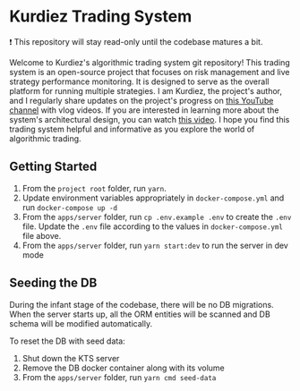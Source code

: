 # Kurdiez Trading System

❗ This repository will stay read-only until the codebase matures a bit.

Welcome to Kurdiez's algorithmic trading system git repository! This trading system is an open-source project that focuses on risk management and live strategy performance monitoring. It is designed to serve as the overall platform for running multiple strategies. I am Kurdiez, the project's author, and I regularly share updates on the project's progress on [this YouTube channel](https://www.youtube.com/channel/UCvXDoMh9qCc5VcNzzx1X-eg) with vlog videos. If you are interested in learning more about the system's architectural design, you can watch [this video](https://www.youtube.com/watch?v=lVA2zGCNSwc). I hope you find this trading system helpful and informative as you explore the world of algorithmic trading.

## Getting Started

1. From the `project root` folder, run `yarn`.
1. Update environment variables appropriately in `docker-compose.yml` and run `docker-compose up -d`
1. From the `apps/server` folder, run `cp .env.example .env` to create the `.env` file. Update the `.env` file according to the values in `docker-compose.yml` file above.
1. From the `apps/server` folder, run `yarn start:dev` to run the server in dev mode

## Seeding the DB

During the infant stage of the codebase, there will be no DB migrations. When the server starts up, all the ORM entities will be scanned and DB schema will be modified automatically.

To reset the DB with seed data:

1. Shut down the KTS server
1. Remove the DB docker container along with its volume
1. From the `apps/server` folder, run `yarn cmd seed-data`
